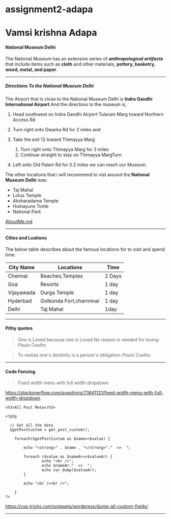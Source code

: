 # assignment2-adapa
# Vamsi krishna Adapa
#### National Museum Delhi
The National Museum has an extensive series of ***anthropological artifacts*** that include items such as **cloth** and other materials, **pottery, basketry, wood, metal, and paper**.

***
 ##### Directions To the National Museum Delhi  

 The Airport that is close to the National Museum Delhi is **Indra Gandhi International Airport**.And the directons to the museum is, 

1. Head southwest on Indra Gandhi Airport Tularam Marg toward Northern Access Rd 

2. Turn right onto Dwarka Rd for 2 miles and 
3. Take the exit 12 toward Thimayya Marg
   1. Turn right onto Thimayya Marg for 3 miles 
   2. Continue straight to stay on Thimayya MargTurn 
6. Left onto Old Palam Rd for 0.2 miles we can reach our Museum. 

The other locations that i will recommend to vist around the **National Museum Delhi** was:

* Taj Mahal
* Lotus Temple
* Aksharadama Temple 
* Humayuns Tomb
* National Park


[AboutMe.md](https://github.com/vamsiadapa1/assignment2-adapa/blob/6f3ff49d983bcf90155528946c0f3786525e2543/AboutMe.md)

*** 
#### Cities and Loations

The below table describes about the famous locations for to visit and spend time.

|City Name | Locations | Time  |
| -----    | -----     | ----- | 
| Chennai  | Beaches,Temples| 2 Days|
| Goa      | Resorts   | 1 day|
|Vijayawada | Durga Temple| 1 day|
|Hyderbad | Golkonda Fort,charminar| 1 day|
|Delhi   | Taj Mahal | 1day|

***
#### Pithy quotes

>One is Loved because one is Loved.No reason is needed for loving-*Paulo Coelho*

>To realize one's destinity is a person's obligation-*Paulo Coelho*

***

#### Code Fencing

> Fixed width menu with full width dropdown

<https://stackoverflow.com/questions/73641121/fixed-width-menu-with-full-width-dropdown>

```
<h3>All Post Meta</h3>

<?php 

  // Get all the data 
  $getPostCustom = get_post_custom(); 

    foreach($getPostCustom as $name=>$value) {

        echo "<strong>" . $name . "</strong>"."  =>  ";

        foreach ($value as $nameAr=>$valueAr) {
                echo "<br />";
                echo $nameAr."  =>  ";
                echo var_dump($valueAr);
        }

        echo "<br /><br />";

    }
?>

```

<https://css-tricks.com/snippets/wordpress/dump-all-custom-fields/>

***